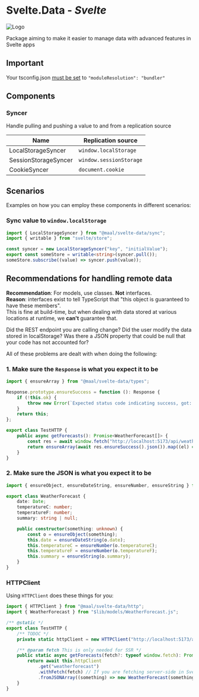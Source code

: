 # Svelte.Data - _Svelte_

![Logo](https://raw.githubusercontent.com/MathiasFrost/Svelte.StoresPlus/main/logo.png)

Package aiming to make it easier to manage data with advanced features in Svelte apps

## Important

Your tsconfig.json [must be set](https://kit.svelte.dev/docs/packaging#typescript) to `"moduleResolution": "bundler"`

## Components

### Syncer

Handle pulling and pushing a value to and from a replication source

| Name                 | Replication source      |
| -------------------- | ----------------------- |
| LocalStorageSyncer   | `window.localStorage`   |
| SessionStorageSyncer | `window.sessionStorage` |
| CookieSyncer         | `document.cookie`       |

## Scenarios

Examples on how you can employ these components in different scenarios:

### Sync value to `window.localStorage`

```ts
import { LocalStorageSyncer } from "@maal/svelte-data/sync";
import { writable } from "svelte/store";

const syncer = new LocalStorageSyncer("key", "initialValue");
export const someStore = writable<string>(syncer.pull());
someStore.subscribe((value) => syncer.push(value));
```

## Recommendations for handling remote data

**Recommendation**: For models, use classes. **Not** interfaces.  
**Reason**: interfaces exist to tell TypeScript that "this object is guaranteed to have these members".  
This is fine at build-time, but when dealing with data stored at various locations at runtime, we **can't** guarantee that.

Did the REST endpoint you are calling change? Did the user modify the data stored in localStorage? Was there a JSON property that could be null that your code
has not accounted for?

All of these problems are dealt with when doing the following:

### 1. Make sure the `Response` is what you expect it to be

```ts
import { ensureArray } from "@maal/svelte-data/types";

Response.prototype.ensureSuccess = function (): Response {
	if (!this.ok) {
		throw new Error(`Expected status code indicating success, got: ${this.status} ${this.statusText}`);
	}
	return this;
};

export class TestHTTP {
	public async getForecasts(): Promise<WeatherForecast[]> {
		const res = await window.fetch("http://localhost:5173/api/weatherforecast");
		return ensureArray(await res.ensureSuccess().json()).map((el) => new WeatherForecast(el));
	}
}
```

### 2. Make sure the JSON is what you expect it to be

```ts
import { ensureObject, ensureDateString, ensureNumber, ensureString } from "@maal/svelte-data";

export class WeatherForecast {
	date: Date;
	temperatureC: number;
	temperatureF: number;
	summary: string | null;

	public constructor(something: unknown) {
		const o = ensureObject(something);
		this.date = ensureDateString(o.date);
		this.temperatureC = ensureNumber(o.temperatureC);
		this.temperatureF = ensureNumber(o.temperatureF);
		this.summary = ensureString(o.summary);
	}
}
```

### HTTPClient

Using `HTTPClient` does these things for you:

```ts
import { HTTPClient } from "@maal/svelte-data/http";
import { WeatherForecast } from "$lib/models/WeatherForecast.js";

/** @static */
export class TestHTTP {
	/** TODOC */
	private static httpClient = new HTTPClient("http://localhost:5173/api/", { redirect: "manual", credentials: "include" });

	/** @param fetch This is only needed for SSR */
	public static async getForecasts(fetch?: typeof window.fetch): Promise<WeatherForecast[]> {
		return await this.httpClient
			.get("weatherforecast")
			.withFetch(fetch) // If you are fetching server-side in SvelteKit's `load` function
			.fromJSONArray((something) => new WeatherForecast(something));
	}
}
```
